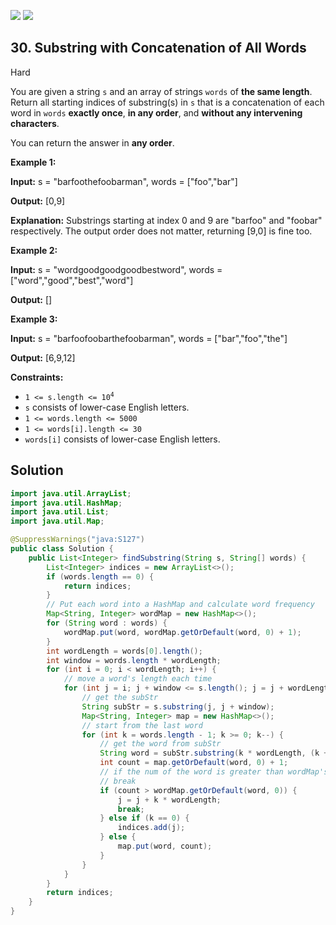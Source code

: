 [![](https://img.shields.io/github/stars/javadev/LeetCode-in-Java?label=Stars&style=flat-square)](https://github.com/javadev/LeetCode-in-Java)
[![](https://img.shields.io/github/forks/javadev/LeetCode-in-Java?label=Fork%20me%20on%20GitHub%20&style=flat-square)](https://github.com/javadev/LeetCode-in-Java/fork)

## 30\. Substring with Concatenation of All Words

Hard

You are given a string `s` and an array of strings `words` of **the same length**. Return all starting indices of substring(s) in `s` that is a concatenation of each word in `words` **exactly once**, **in any order**, and **without any intervening characters**.

You can return the answer in **any order**.

**Example 1:**

**Input:** s = "barfoothefoobarman", words = ["foo","bar"]

**Output:** [0,9]

**Explanation:** Substrings starting at index 0 and 9 are "barfoo" and "foobar" respectively. The output order does not matter, returning [9,0] is fine too. 

**Example 2:**

**Input:** s = "wordgoodgoodgoodbestword", words = ["word","good","best","word"]

**Output:** [] 

**Example 3:**

**Input:** s = "barfoofoobarthefoobarman", words = ["bar","foo","the"]

**Output:** [6,9,12] 

**Constraints:**

*   <code>1 <= s.length <= 10<sup>4</sup></code>
*   `s` consists of lower-case English letters.
*   `1 <= words.length <= 5000`
*   `1 <= words[i].length <= 30`
*   `words[i]` consists of lower-case English letters.

## Solution

```java
import java.util.ArrayList;
import java.util.HashMap;
import java.util.List;
import java.util.Map;

@SuppressWarnings("java:S127")
public class Solution {
    public List<Integer> findSubstring(String s, String[] words) {
        List<Integer> indices = new ArrayList<>();
        if (words.length == 0) {
            return indices;
        }
        // Put each word into a HashMap and calculate word frequency
        Map<String, Integer> wordMap = new HashMap<>();
        for (String word : words) {
            wordMap.put(word, wordMap.getOrDefault(word, 0) + 1);
        }
        int wordLength = words[0].length();
        int window = words.length * wordLength;
        for (int i = 0; i < wordLength; i++) {
            // move a word's length each time
            for (int j = i; j + window <= s.length(); j = j + wordLength) {
                // get the subStr
                String subStr = s.substring(j, j + window);
                Map<String, Integer> map = new HashMap<>();
                // start from the last word
                for (int k = words.length - 1; k >= 0; k--) {
                    // get the word from subStr
                    String word = subStr.substring(k * wordLength, (k + 1) * wordLength);
                    int count = map.getOrDefault(word, 0) + 1;
                    // if the num of the word is greater than wordMap's, move (k * wordLength) and
                    // break
                    if (count > wordMap.getOrDefault(word, 0)) {
                        j = j + k * wordLength;
                        break;
                    } else if (k == 0) {
                        indices.add(j);
                    } else {
                        map.put(word, count);
                    }
                }
            }
        }
        return indices;
    }
}
```